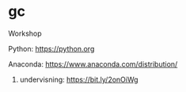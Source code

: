 # gc
Workshop

Python: https://python.org

Anaconda: https://www.anaconda.com/distribution/

1. undervisning: https://bit.ly/2onOiWg


